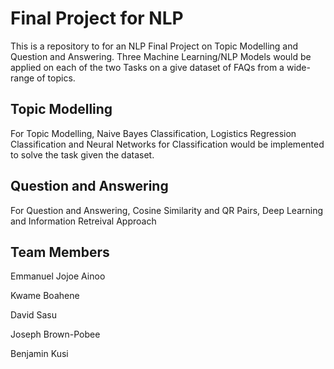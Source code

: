 # Final Project for NLP
This is a repository to for an NLP Final Project on Topic Modelling and Question and Answering. Three Machine Learning/NLP Models would be applied on each of the two Tasks on a give dataset of FAQs from a wide-range of topics.

## Topic Modelling
For Topic Modelling, Naive Bayes Classification, Logistics Regression Classification and Neural Networks for Classification would be implemented to solve the task given the dataset.

## Question and Answering
For Question and Answering, Cosine Similarity and QR Pairs, Deep Learning and Information Retreival Approach


## Team Members
Emmanuel Jojoe Ainoo

Kwame Boahene

David Sasu

Joseph Brown-Pobee

Benjamin Kusi
